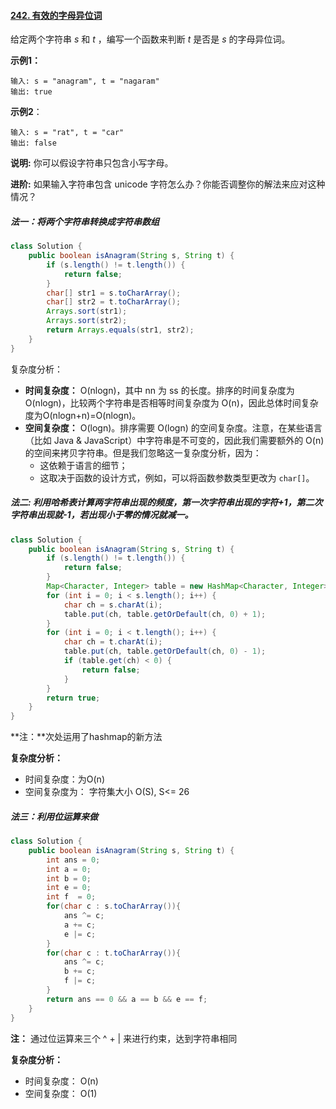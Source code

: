 #### [242. 有效的字母异位词](https://leetcode-cn.com/problems/valid-anagram/)

给定两个字符串 *s* 和 *t* ，编写一个函数来判断 *t* 是否是 *s* 的字母异位词。

**示例1：**

```
输入: s = "anagram", t = "nagaram"
输出: true
```

**示例2**：

```
输入: s = "rat", t = "car"
输出: false
```

**说明:**
你可以假设字符串只包含小写字母。

**进阶:**
如果输入字符串包含 unicode 字符怎么办？你能否调整你的解法来应对这种情况？

##### 法一：将两个字符串转换成字符串数组

```java
class Solution {
    public boolean isAnagram(String s, String t) {
        if (s.length() != t.length()) {
            return false;
        }
        char[] str1 = s.toCharArray();
        char[] str2 = t.toCharArray();
        Arrays.sort(str1);
        Arrays.sort(str2);
        return Arrays.equals(str1, str2);
    }
}
```

复杂度分析：

- **时间复杂度：** O(nlogn)，其中 nn 为 ss 的长度。排序的时间复杂度为 O(nlogn)，比较两个字符串是否相等时间复杂度为 O(n)，因此总体时间复杂度为O(nlogn+n)=O(nlogn)。
- **空间复杂度：** O(logn)。排序需要 O(logn) 的空间复杂度。注意，在某些语言（比如 Java & JavaScript）中字符串是不可变的，因此我们需要额外的 O(n) 的空间来拷贝字符串。但是我们忽略这一复杂度分析，因为：
  - 这依赖于语言的细节；
  - 这取决于函数的设计方式，例如，可以将函数参数类型更改为 `char[]`。

##### **法二:** 利用哈希表计算两字符串出现的频度，第一次字符串出现的字符+1，第二次字符串出现就-1，若出现小于零的情况就减一。

```java
class Solution {
    public boolean isAnagram(String s, String t) {
        if (s.length() != t.length()) {
            return false;
        }
        Map<Character, Integer> table = new HashMap<Character, Integer>();
        for (int i = 0; i < s.length(); i++) {
            char ch = s.charAt(i);
            table.put(ch, table.getOrDefault(ch, 0) + 1);
        }
        for (int i = 0; i < t.length(); i++) {
            char ch = t.charAt(i);
            table.put(ch, table.getOrDefault(ch, 0) - 1);
            if (table.get(ch) < 0) {
                return false;
            }
        }
        return true;
    }
}
```

**注：**次处运用了hashmap的新方法

**复杂度分析：**

- 时间复杂度：为O(n)
- 空间复杂度为： 字符集大小 O(S),      S<= 26

##### **法三**：利用位运算来做

```java
class Solution {
    public boolean isAnagram(String s, String t) {
        int ans = 0;
        int a = 0;
        int b = 0;
        int e = 0;
        int f  = 0;
        for(char c : s.toCharArray()){
            ans ^= c;
            a += c;
            e |= c;
        }
        for(char c : t.toCharArray()){
            ans ^= c;
            b += c;
            f |= c;
        }
        return ans == 0 && a == b && e == f;
    }
}
```

**注：** 通过位运算来三个 ^ + | 来进行约束，达到字符串相同

**复杂度分析：**

- 时间复杂度： O(n)
- 空间复杂度： O(1)